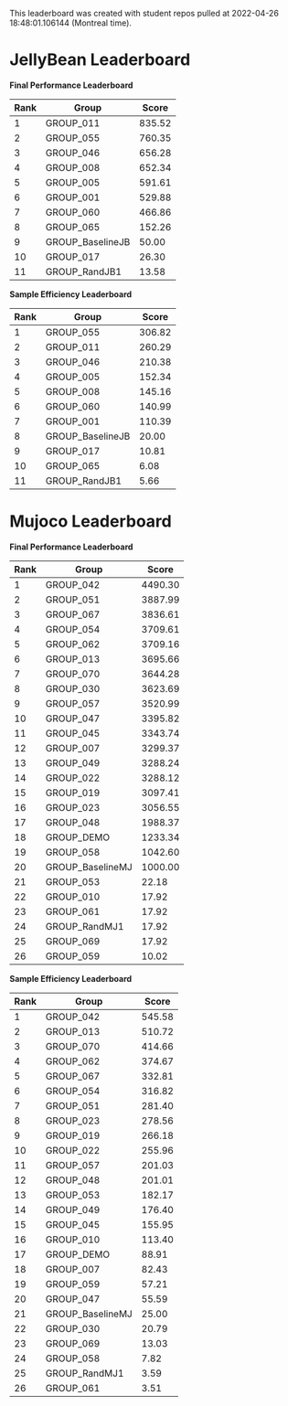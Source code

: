 This leaderboard was created with student repos pulled at 2022-04-26 18:48:01.106144 (Montreal time).


# JellyBean Leaderboard

**Final Performance Leaderboard**

|Rank      |Group     |Score     |
|----------|----------|----------|
|1      |GROUP_011     |835.52     |
|2      |GROUP_055     |760.35     |
|3      |GROUP_046     |656.28     |
|4      |GROUP_008     |652.34     |
|5      |GROUP_005     |591.61     |
|6      |GROUP_001     |529.88     |
|7      |GROUP_060     |466.86     |
|8      |GROUP_065     |152.26     |
|9      |GROUP_BaselineJB     |50.00     |
|10      |GROUP_017     |26.30     |
|11      |GROUP_RandJB1     |13.58     |


**Sample Efficiency Leaderboard**

|Rank      |Group     |Score     |
|----------|----------|----------|
|1      |GROUP_055     |306.82     |
|2      |GROUP_011     |260.29     |
|3      |GROUP_046     |210.38     |
|4      |GROUP_005     |152.34     |
|5      |GROUP_008     |145.16     |
|6      |GROUP_060     |140.99     |
|7      |GROUP_001     |110.39     |
|8      |GROUP_BaselineJB     |20.00     |
|9      |GROUP_017     |10.81     |
|10      |GROUP_065     |6.08     |
|11      |GROUP_RandJB1     |5.66     |


# Mujoco Leaderboard

**Final Performance Leaderboard**

|Rank      |Group     |Score     |
|----------|----------|----------|
|1      |GROUP_042     |4490.30     |
|2      |GROUP_051     |3887.99     |
|3      |GROUP_067     |3836.61     |
|4      |GROUP_054     |3709.61     |
|5      |GROUP_062     |3709.16     |
|6      |GROUP_013     |3695.66     |
|7      |GROUP_070     |3644.28     |
|8      |GROUP_030     |3623.69     |
|9      |GROUP_057     |3520.99     |
|10      |GROUP_047     |3395.82     |
|11      |GROUP_045     |3343.74     |
|12      |GROUP_007     |3299.37     |
|13      |GROUP_049     |3288.24     |
|14      |GROUP_022     |3288.12     |
|15      |GROUP_019     |3097.41     |
|16      |GROUP_023     |3056.55     |
|17      |GROUP_048     |1988.37     |
|18      |GROUP_DEMO     |1233.34     |
|19      |GROUP_058     |1042.60     |
|20      |GROUP_BaselineMJ     |1000.00     |
|21      |GROUP_053     |22.18     |
|22      |GROUP_010     |17.92     |
|23      |GROUP_061     |17.92     |
|24      |GROUP_RandMJ1     |17.92     |
|25      |GROUP_069     |17.92     |
|26      |GROUP_059     |10.02     |


**Sample Efficiency Leaderboard**

|Rank      |Group     |Score     |
|----------|----------|----------|
|1      |GROUP_042     |545.58     |
|2      |GROUP_013     |510.72     |
|3      |GROUP_070     |414.66     |
|4      |GROUP_062     |374.67     |
|5      |GROUP_067     |332.81     |
|6      |GROUP_054     |316.82     |
|7      |GROUP_051     |281.40     |
|8      |GROUP_023     |278.56     |
|9      |GROUP_019     |266.18     |
|10      |GROUP_022     |255.96     |
|11      |GROUP_057     |201.03     |
|12      |GROUP_048     |201.01     |
|13      |GROUP_053     |182.17     |
|14      |GROUP_049     |176.40     |
|15      |GROUP_045     |155.95     |
|16      |GROUP_010     |113.40     |
|17      |GROUP_DEMO     |88.91     |
|18      |GROUP_007     |82.43     |
|19      |GROUP_059     |57.21     |
|20      |GROUP_047     |55.59     |
|21      |GROUP_BaselineMJ     |25.00     |
|22      |GROUP_030     |20.79     |
|23      |GROUP_069     |13.03     |
|24      |GROUP_058     |7.82     |
|25      |GROUP_RandMJ1     |3.59     |
|26      |GROUP_061     |3.51     |


